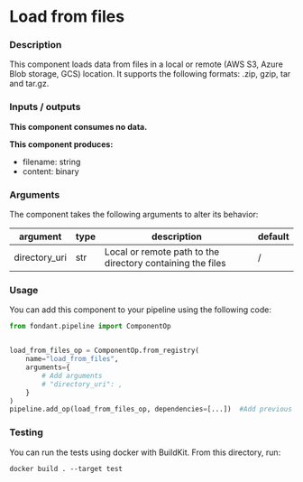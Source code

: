 # Load from files

### Description
This component loads data from files in a local or remote (AWS S3, Azure Blob storage, GCS) 
location. It supports the following formats: .zip, gzip, tar and tar.gz.


### Inputs / outputs

**This component consumes no data.**

**This component produces:**

- filename: string
- content: binary

### Arguments

The component takes the following arguments to alter its behavior:

| argument | type | description | default |
| -------- | ---- | ----------- | ------- |
| directory_uri | str | Local or remote path to the directory containing the files | / |

### Usage

You can add this component to your pipeline using the following code:

```python
from fondant.pipeline import ComponentOp


load_from_files_op = ComponentOp.from_registry(
    name="load_from_files",
    arguments={
        # Add arguments
        # "directory_uri": ,
    }
)
pipeline.add_op(load_from_files_op, dependencies=[...])  #Add previous component as dependency
```

### Testing

You can run the tests using docker with BuildKit. From this directory, run:
```
docker build . --target test
```
